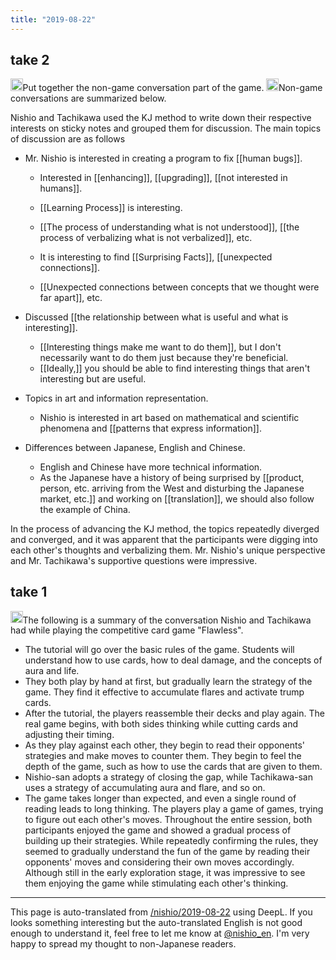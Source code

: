 ```yaml
---
title: "2019-08-22"
---
```


## take 2
<img src='https://scrapbox.io/api/pages/nishio-en/nishio/icon' alt='nishio.icon' height="19.5"/>Put together the non-game conversation part of the game.
<img src='https://scrapbox.io/api/pages/nishio-en/Claude/icon' alt='Claude.icon' height="19.5"/>Non-game conversations are summarized below.

Nishio and Tachikawa used the KJ method to write down their respective interests on sticky notes and grouped them for discussion.
The main topics of discussion are as follows

- Mr. Nishio is interested in creating a program to fix [[human bugs]].
    - Interested in [[enhancing]], [[upgrading]], [[not interested in humans]].

    - [[Learning Process]] is interesting.
    - [[The process of understanding what is not understood]], [[the process of verbalizing what is not verbalized]], etc.

    - It is interesting to find [[Surprising Facts]], [[unexpected connections]].
    - [[Unexpected connections between concepts that we thought were far apart]], etc.

- Discussed [[the relationship between what is useful and what is interesting]].
    - [[Interesting things make me want to do them]], but I don't necessarily want to do them just because they're beneficial.
    - [[Ideally,]] you should be able to find interesting things that aren't interesting but are useful.

- Topics in art and information representation.
    - Nishio is interested in art based on mathematical and scientific phenomena and [[patterns that express information]].

- Differences between Japanese, English and Chinese.
    - English and Chinese have more technical information.
    - As the Japanese have a history of being surprised by [[product, person, etc. arriving from the West and disturbing the Japanese market, etc.]] and working on [[translation]], we should also follow the example of China.

In the process of advancing the KJ method, the topics repeatedly diverged and converged, and it was apparent that the participants were digging into each other's thoughts and verbalizing them. Mr. Nishio's unique perspective and Mr. Tachikawa's supportive questions were impressive.

## take 1
<img src='https://scrapbox.io/api/pages/nishio-en/Claude/icon' alt='Claude.icon' height="19.5"/>The following is a summary of the conversation Nishio and Tachikawa had while playing the competitive card game "Flawless".
- The tutorial will go over the basic rules of the game. Students will understand how to use cards, how to deal damage, and the concepts of aura and life.
- They both play by hand at first, but gradually learn the strategy of the game. They find it effective to accumulate flares and activate trump cards.
- After the tutorial, the players reassemble their decks and play again. The real game begins, with both sides thinking while cutting cards and adjusting their timing.
- As they play against each other, they begin to read their opponents' strategies and make moves to counter them. They begin to feel the depth of the game, such as how to use the cards that are given to them.
- Nishio-san adopts a strategy of closing the gap, while Tachikawa-san uses a strategy of accumulating aura and flare, and so on.
- The game takes longer than expected, and even a single round of reading leads to long thinking. The players play a game of games, trying to figure out each other's moves.
Throughout the entire session, both participants enjoyed the game and showed a gradual process of building up their strategies. While repeatedly confirming the rules, they seemed to gradually understand the fun of the game by reading their opponents' moves and considering their own moves accordingly. Although still in the early exploration stage, it was impressive to see them enjoying the game while stimulating each other's thinking.

---
This page is auto-translated from [/nishio/2019-08-22](https://scrapbox.io/nishio/2019-08-22) using DeepL. If you looks something interesting but the auto-translated English is not good enough to understand it, feel free to let me know at [@nishio_en](https://twitter.com/nishio_en). I'm very happy to spread my thought to non-Japanese readers.